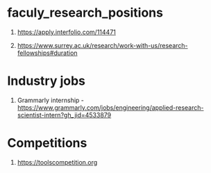 # faculy_research_positions

1. https://apply.interfolio.com/114471

2. https://www.surrey.ac.uk/research/work-with-us/research-fellowships#duration


# Industry jobs
1. Grammarly internship - https://www.grammarly.com/jobs/engineering/applied-research-scientist-intern?gh_jid=4533879

# Competitions

1. https://toolscompetition.org


